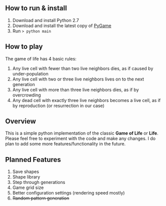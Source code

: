 ## How to run &amp; install

1. Download and install Python 2.7
1. Download and install the latest copy of [PyGame](http://www.pygame.org/news.html)
1. Run `> python main`

## How to play

The game of life has 4 basic rules:

1. Any live cell with fewer than two live neighbors dies, as if caused by under-population
1. Any live cell with two or three live neighbors lives on to the next generation
1. Any live cell with more than three live neighbors dies, as if by overcrowding
1. Any dead cell with exactly three live neighbors becomes a live cell, as if by reproduction (or resurrection in our case)

## Overview

This is a simple python implementation of the classic __Game of Life__ or __Life__.  Please feel free to experiment
with the code and make any changes.  I do plan to add some more features/functionality in the future.

## Planned Features

1. Save shapes
1. Shape library
1. Step through generations
1. Game grid size
1. Better configuration settings (rendering speed mostly)
1. ~~Random pattern generation~~
